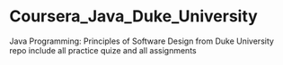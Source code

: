 # Coursera_Java_Duke_University
Java Programming: Principles of Software Design from Duke University
repo include all practice quize and all assignments
